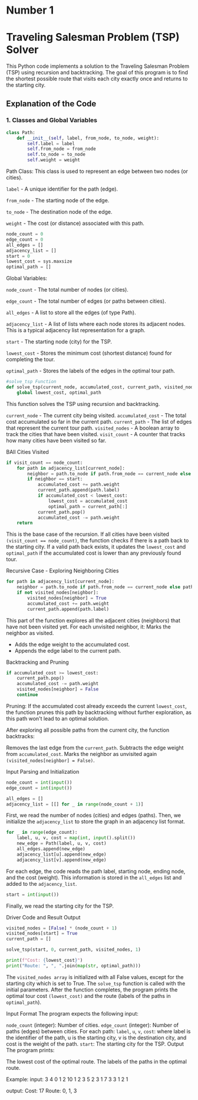 # Number 1

# Traveling Salesman Problem (TSP) Solver

This Python code implements a solution to the Traveling Salesman Problem (TSP) using recursion and backtracking. The goal of this program is to find the shortest possible route that visits each city exactly once and returns to the starting city.

## Explanation of the Code

### 1. **Classes and Global Variables**

```python
class Path:
    def __init__(self, label, from_node, to_node, weight):
        self.label = label
        self.from_node = from_node
        self.to_node = to_node
        self.weight = weight
```

Path Class: This class is used to represent an edge between two nodes (or cities).

`label` - A unique identifier for the path (edge).

`from_node` - The starting node of the edge.

`to_node` - The destination node of the edge.

`weight` - The cost (or distance) associated with this path.

```python
node_count = 0
edge_count = 0
all_edges = []
adjacency_list = []
start = 0
lowest_cost = sys.maxsize
optimal_path = []
```

Global Variables:

`node_count` - The total number of nodes (or cities).

`edge_count` - The total number of edges (or paths between cities).

`all_edges` - A list to store all the edges (of type Path).

`adjacency_list` - A list of lists where each node stores its adjacent nodes. This is a typical adjacency list representation for a graph.

`start` - The starting node (city) for the TSP.

`lowest_cost` - Stores the minimum cost (shortest distance) found for completing the tour.

`optimal_path` - Stores the labels of the edges in the optimal tour path.

```python
#solve_tsp Function
def solve_tsp(current_node, accumulated_cost, current_path, visited_nodes, visit_count):
    global lowest_cost, optimal_path
```
This function solves the TSP using recursion and backtracking.

`current_node` - The current city being visited.
`accumulated_cost` - The total cost accumulated so far in the current path.
`current_path` - The list of edges that represent the current tour path.
`visited_nodes` - A boolean array to track the cities that have been visited.
`visit_count` - A counter that tracks how many cities have been visited so far.

BAll Cities Visited
```python
if visit_count == node_count:
    for path in adjacency_list[current_node]:
        neighbor = path.to_node if path.from_node == current_node else path.from_node
        if neighbor == start:
            accumulated_cost += path.weight
            current_path.append(path.label)
            if accumulated_cost < lowest_cost:
                lowest_cost = accumulated_cost
                optimal_path = current_path[:]
            current_path.pop()
            accumulated_cost -= path.weight
    return
```
This is the base case of the recursion. If all cities have been visited `(visit_count == node_count)`, the function checks if there is a path back to the starting city.
If a valid path back exists, it updates the `lowest_cost` and `optimal_path` if the accumulated cost is lower than any previously found tour.

Recursive Case - Exploring Neighboring Cities
```python
for path in adjacency_list[current_node]:
    neighbor = path.to_node if path.from_node == current_node else path.from_node
    if not visited_nodes[neighbor]:
        visited_nodes[neighbor] = True
        accumulated_cost += path.weight
        current_path.append(path.label)
```
This part of the function explores all the adjacent cities (neighbors) that have not been visited yet. For each unvisited neighbor, it:
Marks the neighbor as visited.
- Adds the edge weight to the accumulated cost.
- Appends the edge label to the current path.

Backtracking and Pruning
```python
if accumulated_cost >= lowest_cost:
    current_path.pop()
    accumulated_cost -= path.weight
    visited_nodes[neighbor] = False
    continue
```

Pruning: If the accumulated cost already exceeds the current `lowest_cost`, the function prunes this path by backtracking without further exploration, as this path won't lead to an optimal solution.

After exploring all possible paths from the current city, the function backtracks:

Removes the last edge from the `current_path`.
Subtracts the edge weight from `accumulated_cost`.
Marks the neighbor as unvisited again `(visited_nodes[neighbor] = False)`.

Input Parsing and Initialization
```python
node_count = int(input())
edge_count = int(input())

all_edges = []
adjacency_list = [[] for _ in range(node_count + 1)]
```
First, we read the number of nodes (cities) and edges (paths). Then, we initialize the `adjacency_list` to store the graph in an adjacency list format.

```python
for _ in range(edge_count):
    label, u, v, cost = map(int, input().split())
    new_edge = Path(label, u, v, cost)
    all_edges.append(new_edge)
    adjacency_list[u].append(new_edge)
    adjacency_list[v].append(new_edge)
```
For each edge, the code reads the path label, starting node, ending node, and the cost (weight). This information is stored in the `all_edges` list and added to the `adjacency_list`.

```python
start = int(input())
```
Finally, we read the starting city for the TSP.

Driver Code and Result Output
```python
visited_nodes = [False] * (node_count + 1)
visited_nodes[start] = True
current_path = []

solve_tsp(start, 0, current_path, visited_nodes, 1)

print(f"Cost: {lowest_cost}")
print("Route: ", ", ".join(map(str, optimal_path)))
```
The `visited_nodes array` is initialized with all False values, except for the starting city which is set to True.
The `solve_tsp` function is called with the initial parameters.
After the function completes, the program prints the optimal tour cost `(lowest_cost)` and the route (labels of the paths in `optimal_path`).

Input Format
The program expects the following input:

`node_count` (integer): Number of cities.
`edge_count` (integer): Number of paths (edges) between cities.
For each path:
`label`, `u`, `v`, `cost`: where label is the identifier of the path, u is the starting city, v is the destination city, and cost is the weight of the path.
`start`: The starting city for the TSP.
Output
The program prints:

The lowest cost of the optimal route.
The labels of the paths in the optimal route.

Example:
input:
3 
4 
0 1 2 10 
1 2 3 5
2 3 1 7 
3 3 1 2 
1

output:
Cost: 17
Route: 0, 1, 3



